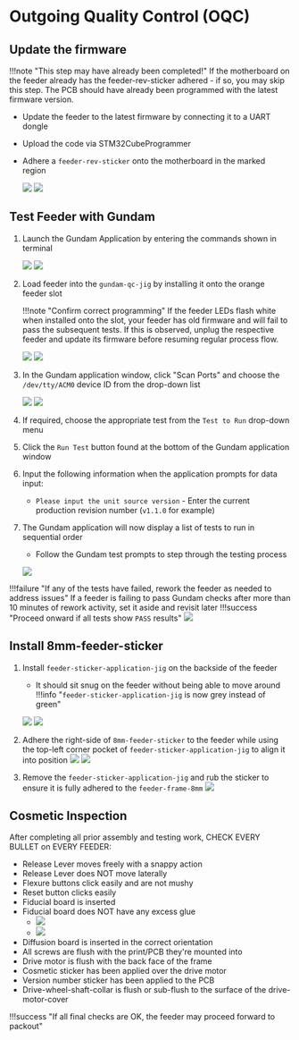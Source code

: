 # Outgoing Quality Control (OQC)


## Update the firmware
!!!note "This step may have already been completed!" 
	If the motherboard on the feeder already has the feeder-rev-sticker adhered - if so, you may skip this step. The PCB should have already been programmed with the latest firmware version.
	
* Update the feeder to the latest firmware by connecting it to a UART dongle 
* Upload the code via STM32CubeProgrammer
* Adhere a `feeder-rev-sticker` onto the motherboard in the marked region

 	 ![](img/sticker-12.PNG)
 	 ![](img/sticker-9.JPG)

## Test Feeder with Gundam

1. Launch the Gundam Application by entering the commands shown in terminal

  	![](img/gundam1.jpg)
  	![](img/gundam2.jpg)
2. Load feeder into the `gundam-qc-jig` by installing it onto the orange feeder slot

	!!!note "Confirm correct programming"
		If the feeder LEDs flash white when installed onto the slot, your feeder has old firmware and will fail to pass the subsequent tests. If this is observed, unplug the respective feeder and update its firmware before resuming regular process flow. 

  	![](img/oqc-29.JPG)
  	![](img/oqc-28.JPG)

3. In the Gundam application window, click "Scan Ports" and choose the `/dev/tty/ACM0` device ID from the drop-down list
 
  	![](img/oqc-34.JPG)
  	![](img/gundam3.jpg)
  	
4. If required, choose the appropriate test from the `Test to Run` drop-down menu
5. Click the `Run Test` button found at the bottom of the Gundam application window
6. Input the following information when the application prompts for data input:
	* `Please input the unit source version` - Enter the current production revision number (`v1.1.0` for example)
7. The Gundam application will now display a list of tests to run in sequential order
 	* Follow the Gundam test prompts to step through the testing process

  	![](img/gundam4.jpg)

!!!failure "If any of the tests have failed, rework the feeder as needed to address issues"
	If a feeder is failing to pass Gundam checks after more than 10 minutes of rework activity, set it aside and revisit later
!!!success "Proceed onward if all tests show `PASS` results" 
	  	![](img/oqc-8.JPG)

## Install 8mm-feeder-sticker
1. Install `feeder-sticker-application-jig` on the backside of the feeder
	* It should sit snug on the feeder without being able to move around
	!!!info "`feeder-sticker-application-jig` is now grey instead of green"

     ![](img/sticker1.jpg)
     ![](img/sticker2.jpg)
2. Adhere the right-side of `8mm-feeder-sticker` to the feeder while using the top-left corner pocket of `feeder-sticker-application-jig` to align it into position
     ![](img/sticker3.jpg)
     ![](img/sticker5.jpg)
	  
3. Remove the `feeder-sticker-application-jig` and rub the sticker to ensure it is fully adhered to the `feeder-frame-8mm`
	  ![](img/sticker4.jpg)
	  
## Cosmetic Inspection
After completing all prior assembly and testing work, CHECK EVERY BULLET on EVERY FEEDER:

* Release Lever moves freely with a snappy action
* Release Lever does NOT move laterally
* Flexure buttons click easily and are not mushy
* Reset button clicks easily
* Fiducial board is inserted
* Fiducial board does NOT have any excess glue
    * ![](img/fid-bad-glue-1.jpg)
    * ![](img/fid-bad-glue-2.jpg)
* Diffusion board is inserted in the correct orientation
* All screws are flush with the print/PCB they're mounted into
* Drive motor is flush with the back face of the frame
* Cosmetic sticker has been applied over the drive motor
* Version number sticker has been applied to the PCB
* Drive-wheel-shaft-collar is flush or sub-flush to the surface of the drive-motor-cover

!!!success "If all final checks are OK, the feeder may proceed forward to packout"